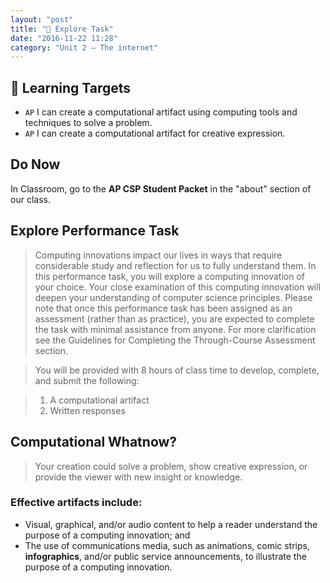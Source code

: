 ```yaml
---
layout: "post"
title: "🔎 Explore Task"
date: "2016-11-22 11:28"
category: "Unit 2 – The internet"
---
```


## 🎯 Learning Targets
- `AP` I can create a computational artifact using computing tools and techniques to solve a problem.
- `AP` I can create a computational artifact for creative expression.

## Do Now
In Classroom, go to the **AP CSP Student Packet** in the "about" section of our class.

## Explore Performance Task
> Computing innovations impact our lives in ways that require considerable study and reflection for us to fully understand them. In this performance task, you will explore a computing innovation of your choice. Your close examination of this computing innovation will deepen your understanding of computer science principles.
> Please note that once this performance task has been assigned as an assessment (rather than as practice), you are expected to complete the task with minimal assistance from anyone. For more clarification see the Guidelines for Completing the Through-Course Assessment section.

> You will be provided with 8 hours of class time to develop, complete, and submit the following:

> 1. A computational artifact
> 2. Written responses

## Computational Whatnow?
> Your creation could solve a problem, show creative expression, or provide the viewer with new insight or knowledge.


### Effective artifacts include:
- Visual, graphical, and/or audio content to help a reader understand the purpose of a computing innovation; and
- The use of communications media, such as animations, comic strips, **infographics**, and/or public service announcements, to illustrate the purpose of a computing innovation.

